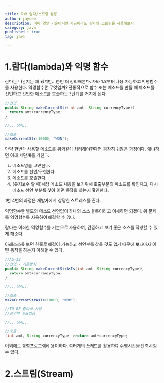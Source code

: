 ```yaml
---

title: 자바 람다/스트림 활용
author: jaycee
description: 이미 옛날 기술이지만 지금이라도 람다와 스트림을 사용해보자
category: java
published : true
tag: java

---
```


# 1.람다(lambda)와 익명 함수
람다는 나온지는 꽤 됐지만.. 한번 더 정리해본다.
자바 1.8부터 사용 가능하고 익명함수를 사용한다.
익명함수란 무엇일까?
전통적으로 함수 또는 메소드를 만들 때 메소드를 선언하고 선언한 메소드를 호출하는 2단계를 거치게 된다.

```java 
//선언
public String makeCurrentStr(int amt, String currencyType){
  return amt+currencyType; 
}

//...생략...

//호출
makeCurrentStr(10000, "WON");
```

만약 한번만 사용할 메소드를 위와같이 처리해야한다면 굉장히 귀찮은 과정이다. 왜냐하면 아래 세단계를 거친다.
1. 메소드명을 고민한다.
2. 메소드를 선언/구현한다.
3. 메소드를 호출한다.
4. (유지보수 할 때)해당 메소드 내용을 보기위해 호출부분의 메소드를 확인하고, 다시 메소드 선언 부분를 찾아 어떤 동작을 하는지 확인한다.

1번 4번의 과정은 개발자에게 상당한 스트레스를 준다. 

익명함수란 별도의 메소드 선언없이 하나의 소스 블록이라고 이해하면 되겠다. 위 문제를 익명함수를 사용하여 해결할 수 있다.
               
람다는 이러한 익명함수를 기본으로 사용하여, 간결하고 보기 좋은 소스를 작성할 수 있게 해준다.

아래소스를 보면 한줄로 해결이 가능하고 선언부를 찾을 것도 없기 때문에 보자마자 어떤 동작을 하는지 이해할 수 있다.
```java 
//AS-IS
//선언 - 기존방식
public String makeCurrentStrAsIs(int amt, String currencyType){
  return amt+currencyType; 
}

//...생략...

//호출
makeCurrentStrAsIs(10000, "WON");

//TO-BE 람다식 사용
//선언부 필요없음

//...생략...

//호출
(int amt, String currencyType)->return amt+currencyType;
```

이외에도 병렬프로그램에 용이하다. 여러개의 쓰레드를 활용하여 수행시간을 단축시킬 수 있다.


# 2.스트림(Stream)
